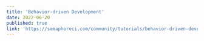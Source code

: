 ```yaml
---
title: 'Behavior-driven Development'
date: 2022-06-20
published: true
link: 'https://semaphoreci.com/community/tutorials/behavior-driven-development'
---
```

